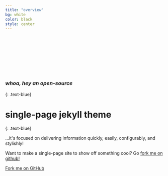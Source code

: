 ```yaml
---
title: "overview"
bg: white
color: black
style: center
---
```



<br>
<br>
<br>
<br>
<br>
<br>
<br>


### *whoa, hey an open-source*
{: .text-blue}

<span class="fa-stack subtlecircle" style="font-size:100px; background:rgba(255,166,0,0.1)">
  <i class="fa fa-circle fa-stack-2x text-white"></i>
  <i class="fa fa-bicycle fa-stack-1x text-blue"></i>
</span>

# single-page jekyll theme
{: .text-blue}


…it's focused on delivering information quickly, easily, configurably, and stylishly!

Want to make a single-page site to show off something cool? Go [fork me on github!](https://github.com/t413/SinglePaged)

<span id="forkongithub">
  <a href="{{ site.source_link }}" class="bg-blue">
    Fork me on GitHub
  </a>
</span>
